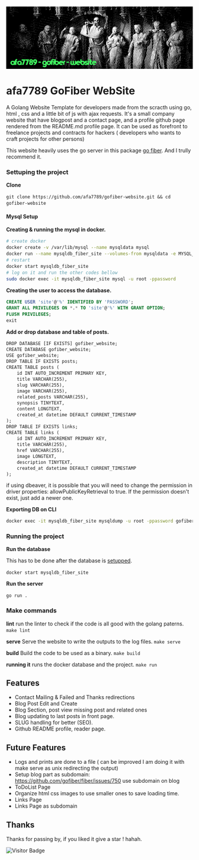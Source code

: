 ![Theme Image](resources/banner.png)
# afa7789 GoFiber WebSite

A Golang Website Template for developers made from the scracth using go, html , css and a little bit of js with ajax requests. It's a small company website that have blogpost and a contact page, and a profile github page rendered from the README.md profile page. It can be used as forefront to freelance projects and contracts for hackers ( developers who wants to craft projects for other persons)

This website heavily uses the go server in this package [go fiber](https://gofiber.io/). And I trully recommend it.

### Settuping the project

__Clone__

`git clone https://github.com/afa7789/gofiber-website.git && cd gofiber-website`
#### Mysql Setup

__Creating & running the mysql in docker.__
```sh
# create docker
docker create -v /var/lib/mysql --name mysqldata mysql
docker run --name mysqldb_fiber_site --volumes-from mysqldata -e MYSQL_ROOT_PASSWORD=password -p 3306:3306 -d mysql:latest
# restart
docker start mysqldb_fiber_site
# log on it and run the other codes bellow
sudo docker exec -it mysqldb_fiber_site mysql -u root -ppassword
```

__Creating the user to access the database.__
```sql
CREATE USER 'site'@'%' IDENTIFIED BY 'PASSWORD';
GRANT ALL PRIVILEGES ON *.* TO 'site'@'%' WITH GRANT OPTION;
FLUSH PRIVILEGES;
exit
```

__Add or drop database and table of posts.__
```
DROP DATABASE [IF EXISTS] gofiber_website;
CREATE DATABASE gofiber_website;
USE gofiber_website;
DROP TABLE IF EXISTS posts;
CREATE TABLE posts (
    id INT AUTO_INCREMENT PRIMARY KEY,
    title VARCHAR(255),
    slug VARCHAR(255),
    image VARCHAR(255),
    related_posts VARCHAR(255),
    synopsis TINYTEXT,
    content LONGTEXT,
    created_at datetime DEFAULT CURRENT_TIMESTAMP
);
DROP TABLE IF EXISTS links;
CREATE TABLE links (
    id INT AUTO_INCREMENT PRIMARY KEY,
    title VARCHAR(255),
    href VARCHAR(255),
    image LONGTEXT,
    description TINYTEXT,
    created_at datetime DEFAULT CURRENT_TIMESTAMP
);
```

if using dbeaver, it is possible that you will need to change the permission in driver properties: allowPublicKeyRetrieval to true. If the permission doesn't exist, just add a newer one.

__Exporting DB on CLI__

```sh
docker exec -it mysqldb_fiber_site mysqldump -u root -ppassword gofiber_website > dump.sql
```

### Running the project

__Run the database__

This has to be done after the database is [setupped](#mysql-setup).

`docker start mysqldb_fiber_site`

__Run the server__

`go run .`

### Make commands

__lint__
run the linter to check if the code is all good with the golang paterns.
`make lint`

__serve__
Serve the website to write the outputs to the log files.
`make serve`

__build__
Build the code to be used as a binary.
`make build`

__running it__
runs the docker database and the project.
`make run`

## Features
- Contact Mailing & Failed and Thanks redirections
- Blog Post Edit and Create
- Blog Section, post view missing post and related ones
- Blog updating to last posts in front page.
- SLUG handling for better (SEO).
- Github README profile, reader page.

## Future Features
- Logs and prints are done to a file ( can be improved I am doing it with make serve as unix redirecting the output)
- Setup blog part as subdomain: https://github.com/gofiber/fiber/issues/750 use subdomain on blog
- ToDoList Page
- Organize html css images to use smaller ones to save loading time.
- Links Page 
- Links Page as subdomain

## Thanks

Thanks for passing by, if you liked it give a star ! hahah.

![Visitor Badge](https://visitor-badge.laobi.icu/badge?page_id=afa7789.gofiber-website)
